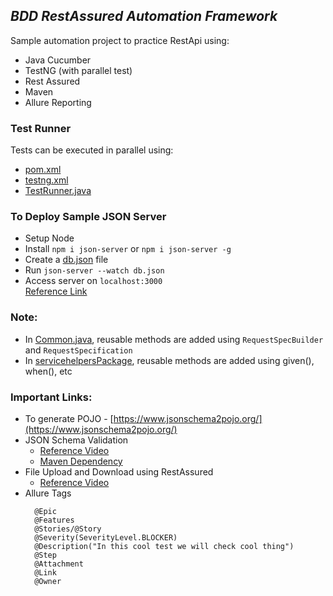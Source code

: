## _BDD RestAssured Automation Framework_

Sample automation project to practice RestApi using:
- Java Cucumber
- TestNG (with parallel test)
- Rest Assured
- Maven
- Allure Reporting


### Test Runner
Tests can be executed in parallel using:
- [pom.xml](pom.xml)
- [testng.xml](testng.xml)
- [TestRunner.java](src/test/java/runner/TestRunner.java)

### To Deploy Sample JSON Server
- Setup Node
- Install `npm i json-server` or `npm i json-server -g`
- Create a [db.json](src/test/resources/Files/db.json) file
- Run `json-server --watch db.json`
- Access server on `localhost:3000`  
[Reference Link](https://www.npmjs.com/package/json-server)
  
### Note:
- In [Common.java](src/main/java/utilities/Common.java), reusable methods are added using `RequestSpecBuilder` and `RequestSpecification`
- In [servicehelpersPackage](src/main/java/servicehelpers), reusable methods are added using given(), when(), etc

### Important Links:
- To generate POJO - [https://www.jsonschema2pojo.org/](https://www.jsonschema2pojo.org/)
- JSON Schema Validation
    - [Reference Video](https://www.youtube.com/watch?v=3NiHE311Dbw&list=PL6tu16kXT9PpgqfMbMdzUzDenYgb0gbk0&index=18) 
    - [Maven Dependency](https://mvnrepository.com/artifact/io.rest-assured/json-schema-validator/4.3.3)
- File Upload and Download using RestAssured
    - [Reference Video](https://www.youtube.com/watch?v=_NRgpI48ogQ&list=PL8VbCbavWfeE5aEeEpoXp2xiHi5K_7BMT&index=21)
- Allure Tags 
  ```
    @Epic
    @Features
    @Stories/@Story
    @Severity(SeverityLevel.BLOCKER)
    @Description("In this cool test we will check cool thing")
    @Step
    @Attachment
    @Link
    @Owner
  ```